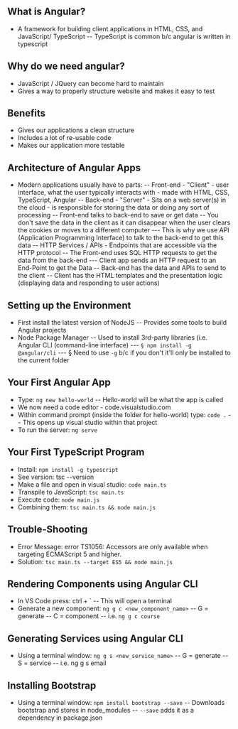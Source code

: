## What is Angular?
- A framework for building client applications in HTML, CSS, and JavaScript/ TypeScript
-- TypeScript is common b/c angular is written in typescript

## Why do we need angular?
- JavaScript / JQuery can become hard to maintain
- Gives a way to properly structure website and makes it easy to test

## Benefits
- Gives our applications a clean structure
- Includes a lot of re-usable code
- Makes our application more testable

## Architecture of Angular Apps
- Modern applications usually have to parts:
-- Front-end - "Client" - user interface, what the user typically interacts with - made with HTML, CSS, TypeScript, Angular
-- Back-end - "Server" -  Sits on a web server(s) in the cloud - is responsible for storing the data or doing any sort of processing
-- Front-end talks to back-end to save or get data
-- You don't save the data in the client as it can disappear when the user clears the cookies or moves to a different computer
--- This is why we use API (Application Programming Interface) to talk to the back-end to get this data
-- HTTP Services / APIs - Endpoints that are accessible via the HTTP protocol
-- The Front-end uses SQL HTTP requests to get the data from the back-end
--- Client app sends an HTTP request to an End-Point to get the Data
-- Back-end has the data and APIs to send to the client
-- Client has the HTML templates and the presentation logic (displaying data and responding to user actions)

## Setting up the Environment
- First install the latest version of NodeJS
-- Provides some tools to build Angular projects
- Node Package Manager
-- Used to install 3rd-party libraries (i.e. Angular CLI (command-line interface)
--- `§ npm install -g @angular/cli`
--- § Need to use `-g` b/c if you don't it'll only be installed to the current folder

## Your First Angular App
- Type: `ng new hello-world`
-- Hello-world will be what the app is called
- We now need a code editor - code.visualstudio.com
- Within command prompt (inside the folder for hello-world) type: `code .`
-- This opens up visual studio within that project
- To run the server: `ng serve`

## Your First TypeScript Program
- Install: `npm install -g typescript`
- See version: tsc --version
- Make a file and open in visual studio: `code main.ts`
- Transpile to JavaScript: `tsc main.ts`
- Execute code: `node main.js`
- Combining them: `tsc main.ts && node main.js`

## Trouble-Shooting
- Error Message: error TS1056: Accessors are only available when targeting ECMAScript 5 and higher.
- Solution: `tsc main.ts --target ES5 && node main.js`

## Rendering Components using Angular CLI
- In VS Code press: ctrl + ` 
-- This will open a terminal
- Generate a new component: `ng g c <new_component_name>`
-- G = generate
-- C = component
-- i.e. `ng g c course`

## Generating Services using Angular CLI
- Using a terminal window: `ng g s <new_service_name>`
-- G = generate
-- S = service
-- i.e. ng g s email

## Installing Bootstrap
- Using a terminal window: `npm install bootstrap --save`
-- Downloads bootstrap and stores in node_modules
-- `--save` adds it as a dependency in package.json
